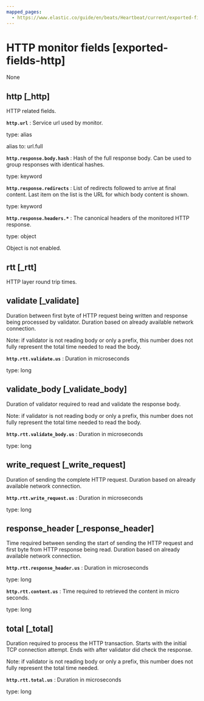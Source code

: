 ```yaml
---
mapped_pages:
  - https://www.elastic.co/guide/en/beats/Heartbeat/current/exported-fields-http.html
---
```


# HTTP monitor fields [exported-fields-http]

None


## http [_http]

HTTP related fields.


**`http.url`**
:   Service url used by monitor.

type: alias

alias to: url.full




**`http.response.body.hash`**
:   Hash of the full response body. Can be used to group responses with identical hashes.

type: keyword


**`http.response.redirects`**
:   List of redirects followed to arrive at final content. Last item on the list is the URL for which body content is shown.

type: keyword


**`http.response.headers.*`**
:   The canonical headers of the monitored HTTP response.

type: object

Object is not enabled.


## rtt [_rtt]

HTTP layer round trip times.


## validate [_validate]

Duration between first byte of HTTP request being written and
response being processed by validator. Duration based on already
available network connection.

Note: if validator is not reading body or only a prefix, this
      number does not fully represent the total time needed
      to read the body.


**`http.rtt.validate.us`**
:   Duration in microseconds

type: long


## validate_body [_validate_body]

Duration of validator required to read and validate the response
body.

Note: if validator is not reading body or only a prefix, this
      number does not fully represent the total time needed
      to read the body.


**`http.rtt.validate_body.us`**
:   Duration in microseconds

type: long


## write_request [_write_request]

Duration of sending the complete HTTP request. Duration based on already available network connection.


**`http.rtt.write_request.us`**
:   Duration in microseconds

type: long


## response_header [_response_header]

Time required between sending the start of sending the HTTP request and first byte from HTTP response being read. Duration based on already available network connection.


**`http.rtt.response_header.us`**
:   Duration in microseconds

type: long


**`http.rtt.content.us`**
:   Time required to retrieved the content in micro seconds.

type: long


## total [_total]

Duration required to process the HTTP transaction. Starts with
the initial TCP connection attempt. Ends with after validator
did check the response.

Note: if validator is not reading body or only a prefix, this
      number does not fully represent the total time needed.


**`http.rtt.total.us`**
:   Duration in microseconds

type: long


